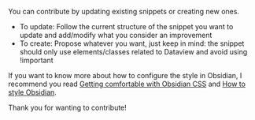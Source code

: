 You can contribute by updating existing snippets or creating new ones.

- To update: Follow the current structure of the snippet you want to update and add/modify what you consider an improvement
- To create: Propose whatever you want, just keep in mind: the snippet should only use elements/classes related to Dataview and avoid using !important

If you want to know more about how to configure the style in Obsidian, I recommend you read [Getting comfortable with Obsidian CSS](https://forum.obsidian.md/t/getting-comfortable-with-obsidian-css/133) and [How to style Obsidian](https://publish.obsidian.md/hub/04+-+Guides%2C+Workflows%2C+%26+Courses/Guides/How+to+Style+Obsidian).

Thank you for wanting to contribute!
